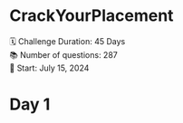 # CrackYourPlacement
 🗓 Challenge Duration: 45 Days <br>
 📚 Number of questions: 287 <br>
 🚀 Start: July 15, 2024

# Day 1
